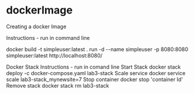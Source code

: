 # dockerImage
Creating a docker Image

Instructions - run in command line

 docker build -t simpleuser:latest .
 run -d --name simpleuser  -p 8080:8080 simpleuser:latest 
 http://localhost:8080/

Docker Stack Instructions - run in comand line
    Start Stack
        docker stack deploy -c docker-compose.yaml lab3-stack
    Scale service
        docker service scale lab3-stack_mynewsite=7
    Stop container
        docker stop 'container Id'
    Remove stack
        docker stack rm lab3-stack


